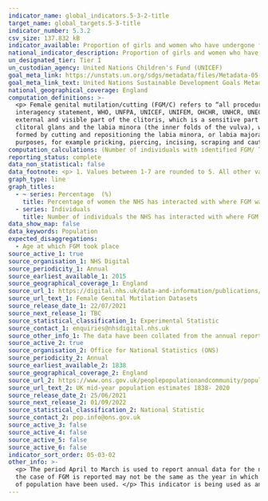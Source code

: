 ```yaml
---
indicator_name: global_indicators.5-3-2-title
target_name: global_targets.5-3-title
indicator_number: 5.3.2
csv_size: 137.832 kB
indicator_available: Proportion of girls and women who have undergone female genital mutilation/cutting. 
national_indicator_description: Proportion of girls and women who have undergone female genital mutilation/cutting. 
un_designated_tier: Tier I
un_custodian_agency: United Nations Children's Fund (UNICEF)
goal_meta_link: https://unstats.un.org/sdgs/metadata/files/Metadata-05-03-02.pdf
goal_meta_link_text: United Nations Sustainable Development Goals Metadata (PDF 206 KB)
national_geographical_coverage: England
computation_definitions: >-
  <p> Female genital mutilation/cutting (FGM/C) refers to “all procedures involving partial or total removal of the female external genitalia or other injury to the female genital organs for non-medical reasons" (World Health Organization, Eliminating Female Genital Mutilation - An
  interagency statement, WHO, UNFPA, UNICEF, UNIFEM, OHCHR, UNHCR, UNECA, UNESCO, UNDP, UNAIDS, WHO, Geneva, 2008, p.4). The World Health Organisation defines the four types of female genital mutilation as follows -</p><p> Type 1 - Partial or total removal of the clitoral glans (the
  external and visible part of the clitoris, which is a sensitive part of the female genitals, with the function of providing sexual pleasure to the woman), and/or the prepuce/clitoral hood (the fold of skin surrounding the clitoral glans).</p><p> Type 2 - Partial or total removal of the
  clitoral glans and the labia minora (the inner folds of the vulva), with or without removal of the labia majora (the outer folds of skin of the vulva). </p><p> Type 3 - (Often referred to as infibulation). Narrowing of the vaginal opening with the creation of a covering seal. The seal is
  formed by cutting and repositioning the labia minora, or labia majora. The covering of the vaginal opening is done with or without removal of the clitoral prepuce/clitoral hood and glans (Type I FGM).</p><p> Type 4 - All other harmful procedures to the female genitalia for non-medical
  purposes, for example pricking, piercing, incising, scraping and cauterization.</p>
computation_calculations: (Number of individuals with identified FGM/ Total number of women) * 100
reporting_status: complete
data_non_statistical: false
data_footnote: <p> 1. Values between 1-7 are rounded to 5. All other values are rounded to the nearest 5.</p><p> 2. Individuals refers to all patients in the reporting period where FGM was identified or a procedure for FGM was undertaken. </p><p> Each patient is only counted once. </p>
graph_type: line
graph_titles:
  - ~ series: Percentage  (%)
    title: Percentage of women the NHS has interacted with where FGM was identified
  - series: Individuals
    title: Number of individuals the NHS has interacted with where FGM was identified
data_show_map: false
data_keywords: Population
expected_disaggregations:
  - Age at which FGM took place
source_active_1: true
source_organisation_1: NHS Digital 
source_periodicity_1: Annual
source_earliest_available_1: 2015
source_geographical_coverage_1: England
source_url_1: https://digital.nhs.uk/data-and-information/publications/statistical/female-genital-mutilation
source_url_text_1: Female Genital Mutilation Datasets
source_release_date_1: 22/07/2021
source_next_release_1: TBC
source_statistical_classification_1: Experimental Statistic 
source_contact_1: enquiries@nhsdigital.nhs.uk
source_other_info_1: The data have been collated from the annual reports/the reports covering the period April to March.  
source_active_2: true
source_organisation_2: Office for National Statistics (ONS)
source_periodicity_2: Annual
source_earliest_available_2: 1838
source_geographical_coverage_2: England
source_url_2: https://www.ons.gov.uk/peoplepopulationandcommunity/populationandmigration/populationestimates/datasets/populationestimatesforukenglandandwalesscotlandandnorthernireland
source_url_text_2: UK mid-year population estimates 1838- 2020
source_release_date_2: 25/06/2021
source_next_release_2: 01/09/2022
source_statistical_classification_2: National Statistic
source_contact_2: pop.info@ons.gov.uk
source_active_3: false
source_active_4: false
source_active_5: false
source_active_6: false
indicator_sort_order: 05-03-02
other_info: >-
  <p> The period April to March is used to report annual data for the number of cases of FGM in England. </p><p> Please note that individuals refers to all patients in the reporting period where FGM was identified or a procedure for FGM was undertaken, and that therefore the year in which
  the case of FGM is reported may not be the same as the year in which FGM took place.</p><p> In order to create percentages, mid-year estimates have been used from the year that covers the majority of the FGM reporting year; i.e. for the FGM reporting year 2015/16, 2015 mid-year estimates
  of population have been used. </p> This indicator is being used as an approximation of the UN SDG Indicator. Where possible, we will work to identify or develop UK data to meet the global indicator specification. This indicator has been identified in collaboration with topic experts.
---
```

